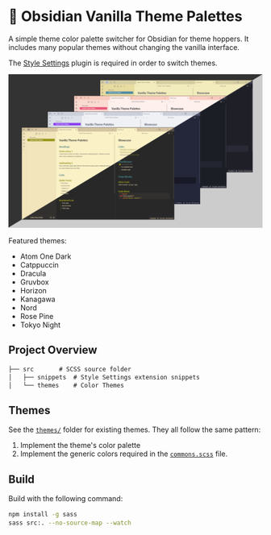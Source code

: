 # 🎨 Obsidian Vanilla Theme Palettes

A simple theme color palette switcher for Obsidian for theme hoppers.
It includes many popular themes without changing the vanilla interface.

The [Style Settings](https://github.com/mgmeyers/obsidian-style-settings) plugin is required in order to switch themes.

![Theme illustration](./vanilla%20theme%20palettes.png)

Featured themes:

- Atom One Dark
- Catppuccin
- Dracula
- Gruvbox
- Horizon
- Kanagawa
- Nord
- Rose Pine
- Tokyo Night

## Project Overview

```
├── src       # SCSS source folder
│   ├── snippets  # Style Settings extension snippets
│   └── themes    # Color Themes
```

## Themes

See the [`themes/`](./src/themes) folder for existing themes. They all follow the same pattern:

1. Implement the theme's color palette
2. Implement the generic colors required in the [`commons.scss`](./src/themes/commons.scss) file.

## Build

Build with the following command:

```bash
npm install -g sass
sass src:. --no-source-map --watch
```

